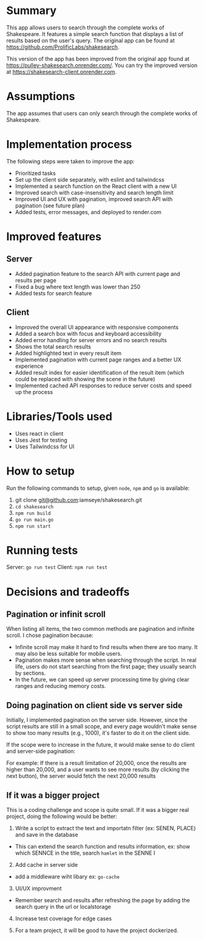 # Summary

This app allows users to search through the complete works of Shakespeare. It features a simple search function that displays a list of results based on the user's query. The original app can be found at https://github.com/ProlificLabs/shakesearch.

This version of the app has been improved from the original app found at https://pulley-shakesearch.onrender.com/. You can try the improved version at https://shakesearch-client.onrender.com.

# Assumptions

The app assumes that users can only search through the complete works of Shakespeare.

# Implementation process

The following steps were taken to improve the app:

- Prioritized tasks
- Set up the client side separately, with eslint and tailwindcss
- Implemented a search function on the React client with a new UI
- Improved search with case-insensitivity and search length limit
- Improved UI and UX with pagination, improved search API with pagination (see future plan)
- Added tests, error messages, and deployed to render.com

# Improved features

## Server

- Added pagination feature to the search API with current page and results per page
- Fixed a bug where text length was lower than 250
- Added tests for search feature

## Client

- Improved the overall UI appearance with responsive components
- Added a search box with focus and keyboard accessibility
- Added error handling for server errors and no search results
- Shows the total search results
- Added highlighted text in every result item
- Implemented pagination with current page ranges and a better UX experience
- Added result index for easier identification of the result item (which could be replaced with showing the scene in the future)
- Implemented cached API responses to reduce server costs and speed up the process

# Libraries/Tools used

- Uses react in client
- Uses Jest for testing
- Uses Tailwindcss for UI

# How to setup

Run the following commands to setup, given `node`, `npm` and `go` is available:

1. git clone git@github.com:iamseye/shakesearch.git
2. `cd shakesearch`
3. `npm run build`
4. `go run main.go`
5. `npm run start`

# Running tests

Server: `go run test`
Client: `npm run test`

# Decisions and tradeoffs

## Pagination or infinit scroll

When listing all items, the two common methods are pagination and infinite scroll. I chose pagination because:

- Infinite scroll may make it hard to find results when there are too many. It may also be less suitable for mobile users.
- Pagination makes more sense when searching through the script. In real life, users do not start searching from the first page; they usually search by sections.
- In the future, we can speed up server processing time by giving clear ranges and reducing memory costs.

## Doing pagination on client side vs server side

Initially, I implemented pagination on the server side. However, since the script results are still in a small scope, and every page wouldn't make sense to show too many results (e.g., 1000), it's faster to do it on the client side.

If the scope were to increase in the future, it would make sense to do client and server-side pagination:

For example: If there is a result limitation of 20,000, once the results are higher than 20,000, and a user wants to see more results (by clicking the next button), the server would fetch the next 20,000 results

## If it was a bigger project

This is a coding challenge and scope is quite small. If it was a bigger real project, doing the following would be better:

1. Write a script to extract the text and importatn filter (ex: SENEN, PLACE) and save in the database

- This can extend the search function and results information, ex: show which SENNCE in the title, search `hamlet` in the SENNE I

2. Add cache in server side

- add a middleware wiht libary ex: `go-cache`

3. UI/UX improvment

- Remember search and results after refreshing the page by adding the search query in the url or localstorage

4. Increase test coverage for edge cases

5. For a team project, it will be good to have the project dockerized.

